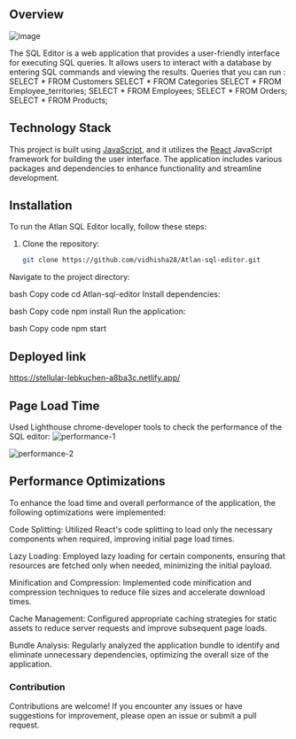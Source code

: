## Overview
![image](https://github.com/vidhisha28/Atlan-sql-editor/assets/84218189/0b8fa332-d8bf-4ec5-9898-203e8c0606a5)

The SQL Editor is a web application that provides a user-friendly interface for executing SQL queries. It allows users to interact with a database by entering SQL commands and viewing the results.
Queries that you can run : 
SELECT * FROM Customers
SELECT * FROM Categories
SELECT * FROM Employee_territories;
SELECT * FROM Employees;
SELECT * FROM Orders;
SELECT * FROM Products;

## Technology Stack

This project is built using [JavaScript](https://developer.mozilla.org/en-US/docs/Web/JavaScript), and it utilizes the [React](https://reactjs.org/) JavaScript framework for building the user interface. The application includes various packages and dependencies to enhance functionality and streamline development.

## Installation

To run the Atlan SQL Editor locally, follow these steps:

1. Clone the repository:

   ```bash
   git clone https://github.com/vidhisha28/Atlan-sql-editor.git
Navigate to the project directory:

bash
Copy code
cd Atlan-sql-editor
Install dependencies:

bash
Copy code
npm install
Run the application:

bash
Copy code
npm start
## Deployed link 
https://stellular-lebkuchen-a8ba3c.netlify.app/
## Page Load Time
Used Lighthouse chrome-developer tools to check the performance of the SQL editor: 
![performance-1](https://github.com/vidhisha28/Atlan-sql-editor/assets/84218189/4456c234-efd6-4115-8437-84898e83a3ba)

![performance-2](https://github.com/vidhisha28/Atlan-sql-editor/assets/84218189/2671a7ab-7820-46b3-bf83-074faf7cb00b)



## Performance Optimizations
To enhance the load time and overall performance of the application, the following optimizations were implemented:

 Code Splitting: Utilized React's code splitting to load only the necessary components when required, improving initial page load times.

 Lazy Loading: Employed lazy loading for certain components, ensuring that resources are fetched only when needed, minimizing the initial payload.

 Minification and Compression: Implemented code minification and compression techniques to reduce file sizes and accelerate download times.

 Cache Management: Configured appropriate caching strategies for static assets to reduce server requests and improve subsequent page loads.

 Bundle Analysis: Regularly analyzed the application bundle to identify and eliminate unnecessary dependencies, optimizing the overall size of the application.

### Contribution
Contributions are welcome! If you encounter any issues or have suggestions for improvement, please open an issue or submit a pull request.
